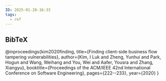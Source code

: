 ```yaml
---
ID: 2025-01-28-16:33
tags:
  - ref
---
```

## BibTeX

@inproceedings{kim2020finding,
  title={Finding client-side business flow tampering vulnerabilities},
  author={Kim, I Luk and Zheng, Yunhui and Park, Hogun and Wang, Weihang and You, Wei and Aafer, Yousra and Zhang, Xiangyu},
  booktitle={Proceedings of the ACM/IEEE 42nd International Conference on Software Engineering},
  pages={222--233},
  year={2020}
}